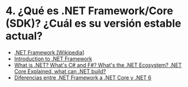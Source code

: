 # 4. ¿Qué es .NET Framework/Core (SDK)? ¿Cuál es su versión estable actual?

- [.NET Framework [Wikipedia]](https://en.wikipedia.org/wiki/.NET_Framework#Alternative_implementations)
- [Introduction to .NET Framework](https://www.javatpoint.com/vb-net-dot-net-framework-introduction)
- [What is .NET? What's C# and F#? What's the .NET Ecosystem? .NET Core Explained, what can .NET build?](https://www.youtube.com/watch?v=bEfBfBQq7EE)
- [Diferencias entre .NET Framework a .NET Core y .NET 6](https://www.youtube.com/watch?v=bXXKPNS4vFc)
